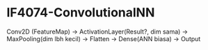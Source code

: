 # IF4074-ConvolutionalNN

Conv2D (FeatureMap) -> ActivationLayer(Result?, dim sama) -> MaxPooling(dim lbh kecil) -> Flatten -> Dense(ANN biasa) -> Output
